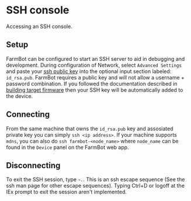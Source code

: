 # SSH console

Accessing an SSH console.

## Setup

FarmBot can be configured to start an SSH server to aid in debugging and development.
During configuration of Network, select `Advanced Settings` and paste your [ssh
public key](https://git-scm.com/book/en/v2/Git-on-the-Server-Generating-Your-SSH-Public-Key) into the
optional input section labeled: `id_rsa.pub`. FarmBot requires a public key and
will not allow a username + password combination. If you followed the documentation
described in [building target firmware](/docs/target_development/building_target_firmware.md)
then your SSH key will be automatically added to the device.

## Connecting

From the same machine that owns the `id_rsa.pub` key and assosiated private key
you can simply `ssh <ip address>`. If your machine supports `mdns`, you can also
do `ssh farmbot-<node_name>` where `node_name` can be found in the `Device` panel
on the FarmBot web app.

## Disconnecting

To exit the SSH session, type `~.`.
This is an ssh escape sequence (See the ssh man page for other escape sequences).
Typing Ctrl+D or logoff at the IEx prompt to exit the session aren't implemented.
